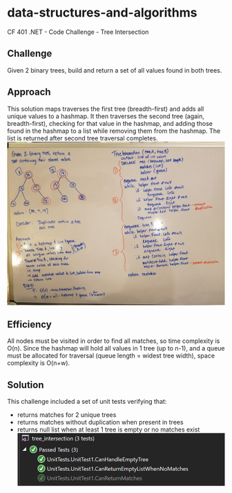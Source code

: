 # data-structures-and-algorithms
CF 401 .NET - Code Challenge - Tree Intersection

## Challenge
Given 2 binary trees, build and return a set of all values found in both trees.

## Approach
This solution maps traverses the first tree (breadth-first) and adds all unique values to a hashmap. It then traverses the second tree (again, breadth-first), checking for that value in the hashmap, and adding those found in the hashmap to a list while removing them from the hashmap. The list is returned after second tree traversal completes.
![whiteboard](assets/whiteboard.jpg)

## Efficiency
All nodes must be visited in order to find all matches, so time complexity is O(n). Since the hashmap will hold all values in 1 tree (up to n-1), and a queue must be allocated for traversal (queue length = widest tree width), space complexity is O(n+w).

## Solution
This challenge included a set of unit tests verifying that:  
  - returns matches for 2 unique trees
  - returns matches without duplication when present in trees
  - returns null list when at least 1 tree is empty or no matches exist
![unit tests](assets/unit-tests.PNG)

